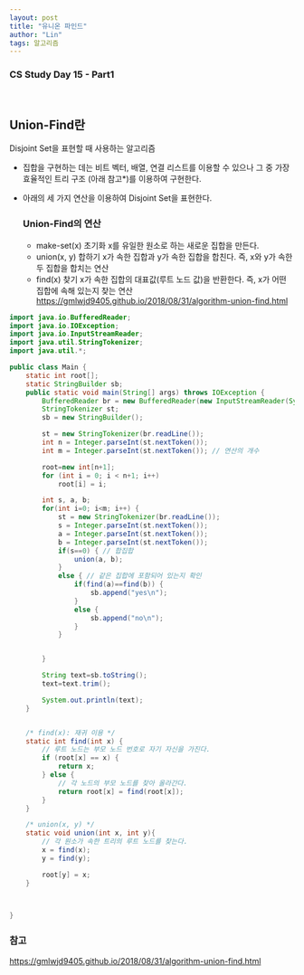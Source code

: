 ```yaml
---
layout: post
title: "유니온 파인드"
author: "Lin"
tags: 알고리즘 
---
```

### CS Study Day 15 - Part1

<br>

## Union-Find란
   Disjoint Set을 표현할 때 사용하는 알고리즘
   
- 집합을 구현하는 데는 비트 벡터, 배열, 연결 리스트를 이용할 수 있으나 그 중 가장 효율적인 트리 구조 (아래 참고*)를 이용하여 구현한다.
- 아래의 세 가지 연산을 이용하여 Disjoint Set을 표현한다.
   
   ### Union-Find의 연산
   - make-set(x)
   초기화
   x를 유일한 원소로 하는 새로운 집합을 만든다.
   - union(x, y)
   합하기
   x가 속한 집합과 y가 속한 집합을 합친다. 즉, x와 y가 속한 두 집합을 합치는 연산
   - find(x)
   찾기
   x가 속한 집합의 대표값(루트 노드 값)을 반환한다. 즉, x가 어떤 집합에 속해 있는지 찾는 연산
   https://gmlwjd9405.github.io/2018/08/31/algorithm-union-find.html

```java
import java.io.BufferedReader;
import java.io.IOException;
import java.io.InputStreamReader;
import java.util.StringTokenizer;
import java.util.*;

public class Main {
	static int root[];
	static StringBuilder sb;
    public static void main(String[] args) throws IOException {
        BufferedReader br = new BufferedReader(new InputStreamReader(System.in));
        StringTokenizer st;
		sb = new StringBuilder();

        st = new StringTokenizer(br.readLine());
        int n = Integer.parseInt(st.nextToken());
        int m = Integer.parseInt(st.nextToken()); // 연산의 개수 

		root=new int[n+1];
		for (int i = 0; i < n+1; i++)
			root[i] = i;

		int s, a, b;
		for(int i=0; i<m; i++) {
			st = new StringTokenizer(br.readLine());
			s = Integer.parseInt(st.nextToken());
			a = Integer.parseInt(st.nextToken());
			b = Integer.parseInt(st.nextToken());
			if(s==0) { // 합집합
				union(a, b);
			}
			else { // 같은 집합에 포함되어 있는지 확인
				if(find(a)==find(b)) {
					sb.append("yes\n");
				}
				else {
					sb.append("no\n");
				}
			}


		}

		String text=sb.toString();
		text=text.trim();

        System.out.println(text);
    }


	/* find(x): 재귀 이용 */
	static int find(int x) {
		// 루트 노드는 부모 노드 번호로 자기 자신을 가진다.
		if (root[x] == x) {
			return x;
		} else {
			// 각 노드의 부모 노드를 찾아 올라간다.
			return root[x] = find(root[x]);
		}
	}

	/* union(x, y) */
	static void union(int x, int y){
		// 각 원소가 속한 트리의 루트 노드를 찾는다.
		x = find(x);
		y = find(y);

		root[y] = x;
	}


	
}
```



### 참고
https://gmlwjd9405.github.io/2018/08/31/algorithm-union-find.html
